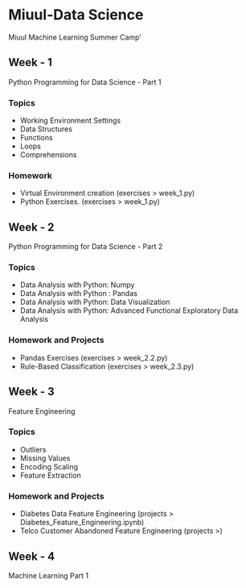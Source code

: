 # Miuul-Data Science  
Miuul Machine Learning Summer Camp'
## Week - 1 
Python Programming for Data Science - Part 1
### Topics
- Working Environment Settings
- Data Structures
- Functions
- Loops
- Comprehensions
### Homework
- Virtual Environment creation (exercises > week_1.py)
- Python Exercises. (exercises > week_1.py)

## Week - 2 
Python Programming for Data Science - Part 2
### Topics
- Data Analysis with Python: Numpy
- Data Analysis with Python : Pandas
- Data Analysis with Python: Data Visualization
- Data Analysis with Python: Advanced Functional Exploratory Data Analysis
### Homework and Projects
- Pandas Exercises (exercises > week_2.2.py)
- Rule-Based Classification (exercises > week_2.3.py)

## Week - 3
Feature Engineering 
### Topics
- Outliers
- Missing Values
- Encoding Scaling
- Feature Extraction
### Homework and Projects
- Diabetes Data Feature Engineering (projects > Diabetes_Feature_Engineering.ipynb)
- Telco Customer Abandoned Feature Engineering (projects >)
## Week - 4
Machine Learning Part 1 